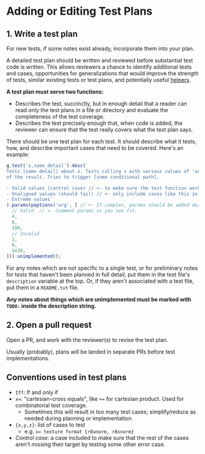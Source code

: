 # Adding or Editing Test Plans

## 1. Write a test plan

For new tests, if some notes exist already, incorporate them into your plan.

A detailed test plan should be written and reviewed before substantial test code is written.
This allows reviewers a chance to identify additional tests and cases, opportunities for
generalizations that would improve the strength of tests, similar existing tests or test plans,
and potentially useful [helpers](../helper_index.md).

**A test plan must serve two functions:**

- Describes the test, succinctly, but in enough detail that a reader can read *only* the test
  plans in a file or directory and evaluate the completeness of the test coverage.
- Describes the test precisely enough that, when code is added, the reviewer can ensure that the
  test really covers what the test plan says.

There should be one test plan for each test. It should describe what it tests, how, and describe
important cases that need to be covered. Here's an example:

```ts
g.test('x,some_detail').desc(`
Tests [some detail] about x. Tests calling x with various values of 'arg' and checks correctness
of the result. Tries to trigger [some conditional path].

- Valid values (control case) // <- to make sure the test function works well).
- Unaligned values (should fail) // <- only include cases like this in validation tests)
- Extreme values`
).params(poptions('arg', [ // <- If complex, params should be added during implementation, instead of planning.
  // Valid  // <- Comment params as you see fit.
  4,
  8,
  100,
  // Invalid
  2,
  6,
  1e30,
])).unimplemented();
```

For any notes which are not specific to a single test, or for preliminary notes for tests that
haven't been planned in full detail, put them in the test file's `description` variable at
the top. Or, if they aren't associated with a test file, put them in a `README.txt` file.

**Any notes about things which are unimplemented must be marked with `TODO:` inside
the description string.**

## 2. Open a pull request

Open a PR, and work with the reviewer(s) to revise the test plan.

Usually (probably), plans will be landed in separate PRs before test implementations.

## Conventions used in test plans

- `Iff`: If and only if
- `x=`: "cartesian-cross equals", like `+=` for cartesian product.
  Used for combinatorial test coverage.
    - Sometimes this will result in too many test cases; simplify/reduce as needed
      during planning *or* implementation.
- `{x,y,z}`: list of cases to test
    - e.g. `x= texture format {r8unorm, r8snorm}`
- *Control case*: a case included to make sure that the rest of the cases aren't
  missing their target by testing some other error case.
